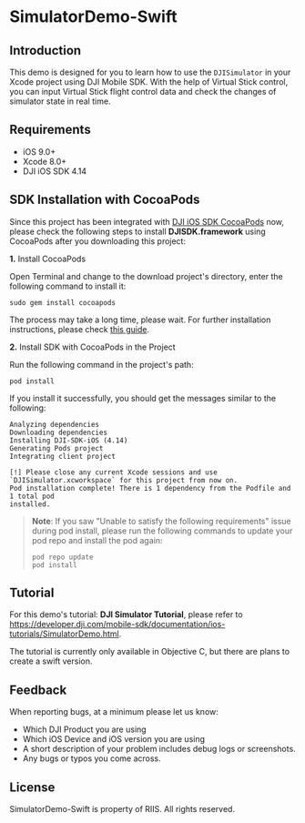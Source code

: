 # SimulatorDemo-Swift

## Introduction

This demo is designed for you to learn how to use the `DJISimulator` in your Xcode project using DJI Mobile SDK. With the help of Virtual Stick control, you can input Virtual Stick flight control data and check the changes of simulator state in real time.

## Requirements

 - iOS 9.0+
 - Xcode 8.0+
 - DJI iOS SDK 4.14

## SDK Installation with CocoaPods

Since this project has been integrated with [DJI iOS SDK CocoaPods](https://cocoapods.org/pods/DJI-SDK-iOS) now, please check the following steps to install **DJISDK.framework** using CocoaPods after you downloading this project:

**1.** Install CocoaPods

Open Terminal and change to the download project's directory, enter the following command to install it:

~~~
sudo gem install cocoapods
~~~

The process may take a long time, please wait. For further installation instructions, please check [this guide](https://guides.cocoapods.org/using/getting-started.html#getting-started).

**2.** Install SDK with CocoaPods in the Project

Run the following command in the project's path:

~~~
pod install
~~~

If you install it successfully, you should get the messages similar to the following:

~~~
Analyzing dependencies
Downloading dependencies
Installing DJI-SDK-iOS (4.14)
Generating Pods project
Integrating client project

[!] Please close any current Xcode sessions and use `DJISimulator.xcworkspace` for this project from now on.
Pod installation complete! There is 1 dependency from the Podfile and 1 total pod
installed.
~~~

> **Note**: If you saw "Unable to satisfy the following requirements" issue during pod install, please run the following commands to update your pod repo and install the pod again:
>
> ~~~
> pod repo update
> pod install
> ~~~

## Tutorial

For this demo's tutorial: **DJI Simulator Tutorial**, please refer to <https://developer.dji.com/mobile-sdk/documentation/ios-tutorials/SimulatorDemo.html>.

The tutorial is currently only available in Objective C, but there are plans to create a swift version.


## Feedback
When reporting bugs, at a minimum please let us know:

* Which DJI Product you are using
* Which iOS Device and iOS version you are using
* A short description of your problem includes debug logs or screenshots.
* Any bugs or typos you come across.

## License

SimulatorDemo-Swift is property of RIIS. All rights reserved.
